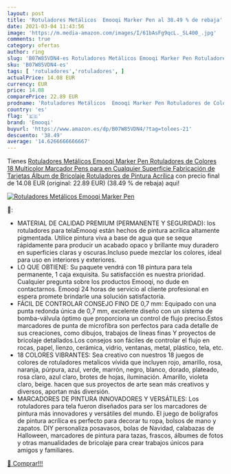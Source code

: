 ```yaml
---
layout: post
title: 'Rotuladores Metálicos  Emooqi Marker Pen al 38.49 % de rebaja'
date: 2021-03-04 11:43:56
image: 'https://m.media-amazon.com/images/I/61bAsFg9qcL._SL400_.jpg'
comments: true
category: ofertas
author: ring
slug: 'B07W85VDN4-es Rotuladores Metálicos Emooqi Marker Pen Rotuladores de...'
sku: 'B07W85VDN4-es'
tags: [ 'rotuladores','rotuladores', ]
actualPrice: 14.08 EUR
currency: EUR
price: 14.08
comparePrice: 22.89 EUR
prodname: 'Rotuladores Metálicos  Emooqi Marker Pen Rotuladores de Colores 18 Multicolor Marcador Pens  para en Cualquier Superficie  Fabricación de Tarjetas Álbum de Bricolaje Rotuladores de Pintura Acrílica'
country: 'es'
flag: '🇪🇸'
brand: 'Emooqi'
buyurl: 'https://www.amazon.es/dp/B07W85VDN4/?tag=tolees-21'
descuento: '38.49'
average: '14.6266666666667'
---
```


Tienes [Rotuladores Metálicos  Emooqi Marker Pen Rotuladores de Colores 18 Multicolor Marcador Pens  para en Cualquier Superficie  Fabricación de Tarjetas Álbum de Bricolaje Rotuladores de Pintura Acrílica](https://www.amazon.es/dp/B07W85VDN4/?tag=tolees-21) con precio final de  14.08 EUR (original: 22.89 EUR) (38.49 %  de rebaja) aqui!

[![Rotuladores Metálicos  Emooqi Marker Pen](https://m.media-amazon.com/images/I/61bAsFg9qcL._SL400_.jpg)](https://www.amazon.es/dp/B07W85VDN4/?tag=tolees-21)

🔎:

- MATERIAL DE CALIDAD PREMIUM (PERMANENTE Y SEGURIDAD): los rotuladores para telaEmooqi están hechos de pintura acrílica altamente pigmentada. Utilice pintura viva a base de agua que se seque rápidamente para producir un acabado opaco y brillante muy duradero en superficies claras y oscuras.Incluso puede mezclar los colores, ideal para uso en interiores y exteriores.
- LO QUE OBTIENE: Su paquete vendrá con 18 pintura para tela permanente, 1 caja exquisita. Su satisfacción es nuestra prioridad. Cualquier pregunta sobre los productos Emooqi, no dude en contactarnos. Emooqi 24 horas de servicio al cliente profesional en espera promete brindarle una solución satisfactoria.
- FÁCIL DE CONTROLAR CONSEJO FINO DE 0,7 mm: Equipado con una punta redonda única de 0,7 mm, excelente diseño con un sistema de bomba-válvula óptimo que proporciona un control de flujo preciso.Estos marcadores de punta de microfibra son perfectos para cada detalle de sus creaciones, como dibujos, trabajos de líneas finas Y proyectos de bricolaje detallados.Los consejos son fáciles de controlar el flujo en rocas, papel, lienzo, cerámica, vidrio, ventanas, metal, plástico, tela, etc.
- 18 COLORES VIBRANTES: Sea creativo con nuestros 18 juegos de colores de rotuladores metalicos vívida que incluyen rojo, amarillo, rosa, naranja, púrpura, azul, verde, marrón, negro, blanco, dorado, plateado, rosa claro, azul claro, brotes de hojas, iluminación. Amarillo, violeta claro, beige. hacen que sus proyectos de arte sean más creativos y diversos, aportan más diversión.
- MARCADORES DE PINTURA INNOVADORES Y VERSÁTILES: Los rotuladores para tela fueron diseñados para ser los marcadores de pintura más innovadores y versátiles del mundo. El juego de bolígrafos de pintura acrílica es perfecto para decorar tu ropa, bolsos de mano y zapatos. DIY personaliza posavasos, bolas de Navidad, calabazas de Halloween, marcadores de pintura para tazas, frascos, álbumes de fotos y otras manualidades de bricolaje para crear trabajos únicos para amigos y familiares.

[🛒 Comprar!!!](https://www.amazon.es/dp/B07W85VDN4/?tag=tolees-21)
